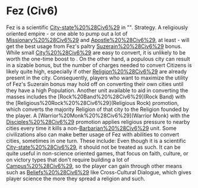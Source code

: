 # Fez (Civ6)

Fez is a scientific [City-state%20%28Civ6%29](city-state) in "".
Strategy.
A religiously oriented empire - or one able to pump out a lot of [Missionary%20%28Civ6%29](Missionaries) and [Apostle%20%28Civ6%29](Apostles), at least - will get the best usage from Fez's paltry [Suzerain%20%28Civ6%29](Suzerain) bonus. While small [City%20%28Civ6%29](cities) are easy to convert, it is unlikely to be worth the one-time boost to . On the other hand, a populous city can result in a sizable bonus, but the number of charges needed to convert Citizens is likely quite high, especially if other [Religion%20%28Civ6%29](religions) are already present in the city. Consequently, players who want to maximize the utility of Fez's Suzerain bonus may hold off on converting their own cities until they have a high Population.
Another unit available to aid in converting the masses includes the [Rock%20Band%20%28Civ6%29](Rock Band) with the [Religious%20Rock%20%28Civ6%29](Religious Rock) promotion, which converts the majority Religion of that city to the Religion founded by the player. A [Warrior%20Monk%20%28Civ6%29](Warrior Monk) with the [Disciples%20%28Civ6%29](Disciples) promotion applies religious pressure to nearby cities every time it kills a non-[Barbarian%20%28Civ6%29](Barbarian) unit.
Some civilizations also can make better usage of Fez with abilities to convert cities, sometimes in one turn. These include:
Even though it is a scientific [City-state%20%28Civ6%29](city-state), it should not be treated as such. It can be quite useful in non-science oriented games, that focus on faith, culture, or on victory types that don't require building a lot of [Campus%20%28Civ6%29](Campuses), so the player can gain through other means such as [Beliefs%20%28Civ6%29](beliefs) like Cross-Cultural Dialogue, which gives player science the more they spread a religion and such.